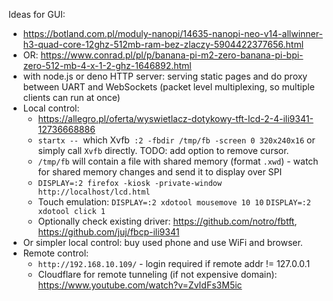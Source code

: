 
Ideas for GUI:
* https://botland.com.pl/moduly-nanopi/14635-nanopi-neo-v14-allwinner-h3-quad-core-12ghz-512mb-ram-bez-zlaczy-5904422377656.html
* OR: https://www.conrad.pl/pl/p/banana-pi-m2-zero-banana-pi-bpi-zero-512-mb-4-x-1-2-ghz-1646892.html
* with node.js or deno HTTP server: serving static pages and do proxy between UART and WebSockets (packet level multiplexing, so multiple clients can run at once)
* Local control:
  * https://allegro.pl/oferta/wyswietlacz-dotykowy-tft-lcd-2-4-ili9341-12736668886
  * `startx -- `which Xvfb` :2 -fbdir /tmp/fb -screen 0 320x240x16` or simply call `Xvfb` directly. TODO: add option to remove cursor.
  * `/tmp/fb` will contain a file with shared memory (format `.xwd`) - watch for shared memory changes and send it to display over SPI
  * `DISPLAY=:2 firefox -kiosk -private-window http://localhost/lcd.html`
  * Touch emulation: `DISPLAY=:2 xdotool mousemove 10 10` `DISPLAY=:2 xdotool click 1`
  * Optionally check existing driver: https://github.com/notro/fbtft, https://github.com/juj/fbcp-ili9341
* Or simpler local control: buy used phone and use WiFi and browser.
* Remote control:
  * `http://192.168.10.109/` - login required if remote addr != 127.0.0.1
  * Cloudflare for remote tunneling (if not expensive domain): https://www.youtube.com/watch?v=ZvIdFs3M5ic
